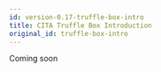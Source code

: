 ```yaml
---
id: version-0.17-truffle-box-intro
title: CITA Truffle Box Introduction
original_id: truffle-box-intro
---
```


Coming soon
